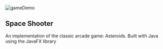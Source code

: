 ![gameDemo](https://github.com/alexlo97/Space-Shooter/blob/master/screenshots/gameDemo.gif)

## Space Shooter
An implementation of the classic arcade game: Asteroids. Built with Java using the JavaFX library